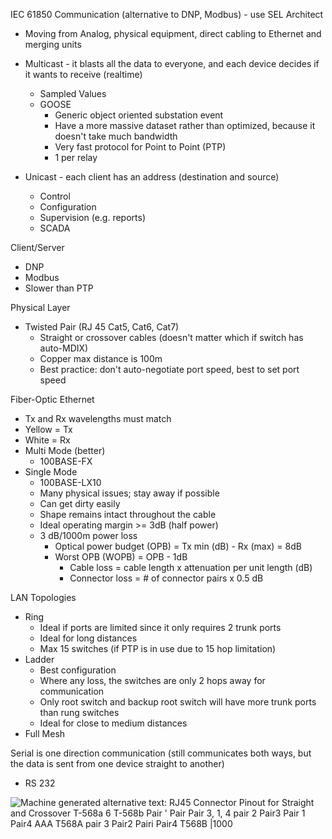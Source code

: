 IEC 61850 Communication (alternative to DNP, Modbus) - use SEL Architect
-   Moving from Analog, physical equipment, direct cabling to Ethernet and merging units
-   Multicast - it blasts all the data to everyone, and each device decides if it wants to receive (realtime)
    -   Sampled Values
    -   GOOSE
        -   Generic object oriented substation event
        -   Have a more massive dataset rather than optimized, because it doesn't take much bandwidth
        -   Very fast protocol for Point to Point (PTP)
        -   1 per relay

-   Unicast - each client has an address (destination and source)
    -   Control
    -   Configuration
    -   Supervision (e.g. reports)
    -   SCADA

Client/Server
-   DNP
-   Modbus
-   Slower than PTP

Physical Layer
-   Twisted Pair (RJ 45 Cat5, Cat6, Cat7)
    -   Straight or crossover cables (doesn't matter which if switch has auto-MDIX)
    -   Copper max distance is 100m
    -   Best practice: don't auto-negotiate port speed, best to set port speed

Fiber-Optic Ethernet
- Tx and Rx wavelengths must match
- Yellow = Tx
- White = Rx
- Multi Mode (better)
	- 100BASE-FX
- Single Mode
	- 100BASE-LX10
    - Many physical issues; stay away if possible
    - Can get dirty easily
    - Shape remains intact throughout the cable
    - Ideal operating margin >= 3dB (half power)
    - 3 dB/1000m power loss
        - Optical power budget (OPB) = Tx min (dB) - Rx (max) = 8dB
        - Worst OPB (WOPB) = OPB - 1dB
            - Cable loss = cable length x attenuation per unit length (dB)
            - Connector loss = # of connector pairs x 0.5 dB

LAN Topologies

-   Ring
    -   Ideal if ports are limited since it only requires 2 trunk ports
    -   Ideal for long distances
    -   Max 15 switches (if PTP is in use due to 15 hop limitation)
-   Ladder
    -   Best configuration
    -   Where any loss, the switches are only 2 hops away for communication
    -   Only root switch and backup root switch will have more trunk ports than rung switches
    -   Ideal for close to medium distances
-   Full Mesh



Serial is one direction communication (still communicates both ways, but the data is sent from one device straight to another)

-   RS 232

![Machine generated alternative text: RJ45 Connector Pinout for Straight and Crossover T-568a 6 T-568b Pair ' Pair Pair 3, 1, 4 pair 2 Pair3 Pair 1 Pair4 AAA T568A pair 3 Pair2 Pairi Pair4 T568B |1000](DA-LAN-image1.png)

